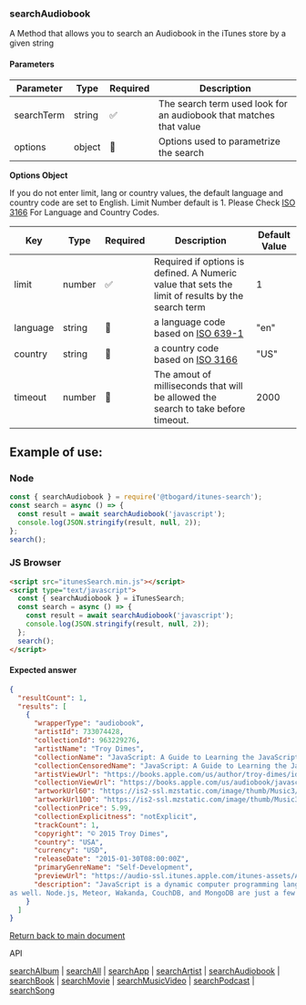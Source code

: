 ### searchAudiobook

A Method that allows you to search an Audiobook in the iTunes store by a given string

#### Parameters

| Parameter  | Type   | Required | Description                                                        |
| ---------- | ------ | -------- | ------------------------------------------------------------------ |
| searchTerm | string | ✅       | The search term used look for an audiobook that matches that value |
| options    | object | 🔴       | Options used to parametrize the search                             |

<b>Options Object</b>

If you do not enter limit, lang or country values, the default language and country code are set to English. Limit Number default is 1.
Please Check [ISO 3166](https://en.wikipedia.org/wiki/ISO_3166-1_alpha-2) For Language and Country Codes.

| Key      | Type   | Required | Description                                                                                       | Default Value |
| -------- | ------ | -------- | ------------------------------------------------------------------------------------------------- | ------------- |
| limit    | number | ✅       | Required if options is defined. A Numeric value that sets the limit of results by the search term | 1             |
| language | string | 🔴       | a language code based on [ISO 639-1](https://en.wikipedia.org/wiki/List_of_ISO_639-1_codes)       | "en"          |
| country  | string | 🔴       | a country code based on [ISO 3166](https://en.wikipedia.org/wiki/ISO_3166-1_alpha-2)              | "US"          |
| timeout  | number | 🔴       | The amout of milliseconds that will be allowed the search to take before timeout.                 | 2000          |

## Example of use:

### Node

```js
const { searchAudiobook } = require('@tbogard/itunes-search');
const search = async () => {
  const result = await searchAudiobook('javascript');
  console.log(JSON.stringify(result, null, 2));
};
search();
```

### JS Browser

```html
<script src="itunesSearch.min.js"></script>
<script type="text/javascript">
  const { searchAudiobook } = iTunesSearch;
  const search = async () => {
    const result = await searchAudiobook('javascript');
    console.log(JSON.stringify(result, null, 2));
  };
  search();
</script>
```

#### Expected answer

```json
{
  "resultCount": 1,
  "results": [
    {
      "wrapperType": "audiobook",
      "artistId": 733074428,
      "collectionId": 963229276,
      "artistName": "Troy Dimes",
      "collectionName": "JavaScript: A Guide to Learning the JavaScript Programming Language (Unabridged)",
      "collectionCensoredName": "JavaScript: A Guide to Learning the JavaScript Programming Language (Unabridged)",
      "artistViewUrl": "https://books.apple.com/us/author/troy-dimes/id733074428?uo=4",
      "collectionViewUrl": "https://books.apple.com/us/audiobook/javascript-a-guide-to-learning-the/id963229276?uo=4",
      "artworkUrl60": "https://is2-ssl.mzstatic.com/image/thumb/Music3/v4/e2/21/34/e221344e-3aa5-7ae5-98c3-4166486dfd5c/itunes.jpg/60x60bb.jpg",
      "artworkUrl100": "https://is2-ssl.mzstatic.com/image/thumb/Music3/v4/e2/21/34/e221344e-3aa5-7ae5-98c3-4166486dfd5c/itunes.jpg/100x100bb.jpg",
      "collectionPrice": 5.99,
      "collectionExplicitness": "notExplicit",
      "trackCount": 1,
      "copyright": "© 2015 Troy Dimes",
      "country": "USA",
      "currency": "USD",
      "releaseDate": "2015-01-30T08:00:00Z",
      "primaryGenreName": "Self-Development",
      "previewUrl": "https://audio-ssl.itunes.apple.com/itunes-assets/AudioPreview113/v4/12/a8/7f/12a87fe8-6481-f65a-3dd7-041ed501d14f/mzaf_5195015865377973701.std.aac.p.m4a",
      "description": "JavaScript is a dynamic computer programming language that is commonly used in web browsers to control the behavior of web pages and interact with users. It allows for asynchronous communication and can update parts of a web page or even replace the entire content of a web page. You'll see JavaScript being used to display date and time information, perform animations on a web site, validate form input, suggest results as a user types into a search box, and more. <br /><br />JavaScript is being used more and more... <br /><br />Even though JavaScript is by far the most popular client side programming language in use today, it can and is used on the server side
as well. Node.js, Meteor, Wakanda, CouchDB, and MongoDB are just a few examples of where you'll find and be able to use JavaScript on the server side. The time you invest in learning JavaScript can be doubly rewarding as JavaScript keeps moving into more and more areas of computing. <br /><br />Learn the fundamentals of the JavaScript programming language. <br /><br />No matter if you plan to use JavaScript on the client side in a web browser, on the server side, or both, you will need to learn the fundamentals of the language. That's what this book will give you. When you finish reading this book you will feel comfortable and confident programming in the JavaScript language. <br /><br />Here is just some of what you'll learn when you read this book:  \n \n \n Where JavaScript can be used  \n How to setup your computer so it's easy and comfortable to program in JavaScript  \n What tools you'll want to have when programming in JavaScript  \n The basics of HTML...  \n What variables are and how to use them  \n How to deal with numbers and perform mathematical operations  \n How and when to use conditionals  \n What functions are, why they are so handy, and how to put them to good use  \n Advanced data structures like associati"
    }
  ]
}
```

[Return back to main document](https://tbogard.github.io/itunes-search/)

API

[searchAlbum](./searchAlbum.md) | [searchAll](./searchAll.md) | [searchApp](./searchApp.md) | [searchArtist](./searchArtist.md) | [searchAudiobook](./searchAudiobook.md) | [searchBook](./searchBook.md) | [searchMovie](./searchMovie.md) | [searchMusicVideo](./searchMusicVideo.md) | [searchPodcast](./searchPodcast.md) | [searchSong](./searchSong.md)

